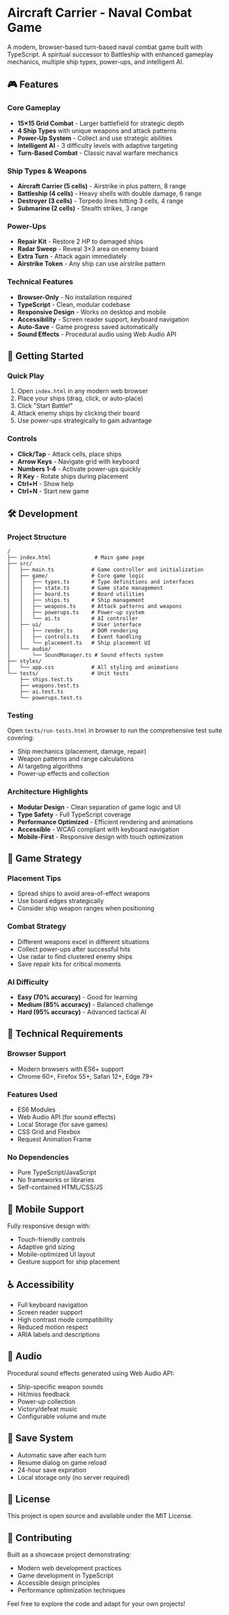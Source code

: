 # Aircraft Carrier - Naval Combat Game

A modern, browser-based turn-based naval combat game built with TypeScript. A spiritual successor to Battleship with enhanced gameplay mechanics, multiple ship types, power-ups, and intelligent AI.

## 🎮 Features

### Core Gameplay
- **15×15 Grid Combat** - Larger battlefield for strategic depth
- **4 Ship Types** with unique weapons and attack patterns
- **Power-Up System** - Collect and use strategic abilities
- **Intelligent AI** - 3 difficulty levels with adaptive targeting
- **Turn-Based Combat** - Classic naval warfare mechanics

### Ship Types & Weapons
- **Aircraft Carrier (5 cells)** - Airstrike in plus pattern, 8 range
- **Battleship (4 cells)** - Heavy shells with double damage, 6 range  
- **Destroyer (3 cells)** - Torpedo lines hitting 3 cells, 4 range
- **Submarine (2 cells)** - Stealth strikes, 3 range

### Power-Ups
- **Repair Kit** - Restore 2 HP to damaged ships
- **Radar Sweep** - Reveal 3×3 area on enemy board
- **Extra Turn** - Attack again immediately
- **Airstrike Token** - Any ship can use airstrike pattern

### Technical Features
- **Browser-Only** - No installation required
- **TypeScript** - Clean, modular codebase
- **Responsive Design** - Works on desktop and mobile
- **Accessibility** - Screen reader support, keyboard navigation
- **Auto-Save** - Game progress saved automatically
- **Sound Effects** - Procedural audio using Web Audio API

## 🚀 Getting Started

### Quick Play
1. Open `index.html` in any modern web browser
2. Place your ships (drag, click, or auto-place)
3. Click "Start Battle!"
4. Attack enemy ships by clicking their board
5. Use power-ups strategically to gain advantage

### Controls
- **Click/Tap** - Attack cells, place ships
- **Arrow Keys** - Navigate grid with keyboard
- **Numbers 1-4** - Activate power-ups quickly
- **R Key** - Rotate ships during placement
- **Ctrl+H** - Show help
- **Ctrl+N** - Start new game

## 🛠️ Development

### Project Structure
```
/
├── index.html              # Main game page
├── src/
│   ├── main.ts            # Game controller and initialization
│   ├── game/              # Core game logic
│   │   ├── types.ts       # Type definitions and interfaces
│   │   ├── state.ts       # Game state management
│   │   ├── board.ts       # Board utilities
│   │   ├── ships.ts       # Ship management
│   │   ├── weapons.ts     # Attack patterns and weapons
│   │   ├── powerups.ts    # Power-up system
│   │   └── ai.ts          # AI controller
│   ├── ui/                # User interface
│   │   ├── render.ts      # DOM rendering
│   │   ├── controls.ts    # Event handling
│   │   └── placement.ts   # Ship placement UI
│   └── audio/
│       └── SoundManager.ts # Sound effects system
├── styles/
│   └── app.css            # All styling and animations
└── tests/                 # Unit tests
    ├── ships.test.ts
    ├── weapons.test.ts
    ├── ai.test.ts
    └── powerups.test.ts
```

### Testing
Open `tests/run-tests.html` in browser to run the comprehensive test suite covering:
- Ship mechanics (placement, damage, repair)
- Weapon patterns and range calculations
- AI targeting algorithms
- Power-up effects and collection

### Architecture Highlights
- **Modular Design** - Clean separation of game logic and UI
- **Type Safety** - Full TypeScript coverage
- **Performance Optimized** - Efficient rendering and animations
- **Accessible** - WCAG compliant with keyboard navigation
- **Mobile-First** - Responsive design with touch optimization

## 🎯 Game Strategy

### Placement Tips
- Spread ships to avoid area-of-effect weapons
- Use board edges strategically
- Consider ship weapon ranges when positioning

### Combat Strategy
- Different weapons excel in different situations
- Collect power-ups after successful hits
- Use radar to find clustered enemy ships
- Save repair kits for critical moments

### AI Difficulty
- **Easy (70% accuracy)** - Good for learning
- **Medium (85% accuracy)** - Balanced challenge
- **Hard (95% accuracy)** - Advanced tactical AI

## 🔧 Technical Requirements

### Browser Support
- Modern browsers with ES6+ support
- Chrome 60+, Firefox 55+, Safari 12+, Edge 79+

### Features Used
- ES6 Modules
- Web Audio API (for sound effects)
- Local Storage (for save games)
- CSS Grid and Flexbox
- Request Animation Frame

### No Dependencies
- Pure TypeScript/JavaScript
- No frameworks or libraries
- Self-contained HTML/CSS/JS

## 📱 Mobile Support

Fully responsive design with:
- Touch-friendly controls
- Adaptive grid sizing
- Mobile-optimized UI layout
- Gesture support for ship placement

## ♿ Accessibility

- Full keyboard navigation
- Screen reader support
- High contrast mode compatibility
- Reduced motion respect
- ARIA labels and descriptions

## 🎵 Audio

Procedural sound effects generated using Web Audio API:
- Ship-specific weapon sounds
- Hit/miss feedback
- Power-up collection
- Victory/defeat music
- Configurable volume and mute

## 💾 Save System

- Automatic save after each turn
- Resume dialog on game reload
- 24-hour save expiration
- Local storage only (no server required)

## 📄 License

This project is open source and available under the MIT License.

## 🤝 Contributing

Built as a showcase project demonstrating:
- Modern web development practices
- Game development in TypeScript
- Accessible design principles
- Performance optimization techniques

Feel free to explore the code and adapt for your own projects!
